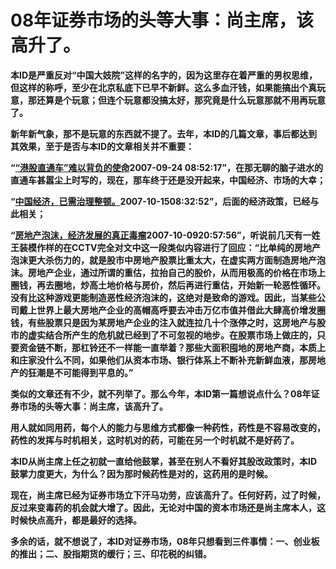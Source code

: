 08年证券市场的头等大事：尚主席，该高升了。
====



**本ID是严重反对“中国大妓院”这样的名字的，因为这里存在着严重的男权思维，但这样的称呼，至少在北京私底下已早不新鲜。这么多血汗钱，如果能搞出个真玩意，那还算是个玩意；但连个玩意都没搞太好，那究竟是什么玩意那就不用再玩意了。**

**新年新气象，那不是玩意的东西就不提了。去年，本ID的几篇文章，事后都达到其效果，至于是否与本ID的文章相关并不重要：**

**“**[**“港股直通车”难以背负的使命**](http://blog.sina.com.cn/s/blog_486e105c01000cpv.html)**2007-09-24 08:52:17”，在那无聊的脑子进水的直通车甚嚣尘上时写的，现在，那车终于还是没开起来，中国经济、市场的大幸；**

**“**[**中国经济，已需治理整顿。**](http://blog.sina.com.cn/s/blog_486e105c01000e1d.html)**2007-10-1508:32:52”，后面的经济政策，已经与此相关；**

**“**[**房地产泡沫，经济发展的真正毒瘤**](http://blog.sina.com.cn/s/blog_486e105c01000cye.html)**2007-10-0920:57:56”，听说前几天有一姓王装模作样的在CCTV完全对文中这一段类似内容进行了回应：“比单纯的房地产泡沫更大杀伤力的，就是股市中房地产股票比重太大，在虚实两方面制造房地产泡沫。房地产企业，通过所谓的重估，拉抬自己的股价，从而用极高的价格在市场上圈钱，再去圈地，炒高土地价格与房价，然后再进行重估，开始新一轮恶性循环。没有比这种游戏更能制造恶性经济泡沫的，这绝对是致命的游戏。因此，当某些公司戴上世界上最大房地产企业的高帽高呼要去冲击万亿市值并借此大肆高价增发圈钱，有些股票只是因为某房地产企业的注入就连拉几十个涨停之时，这房地产与股市的虚实结合所产生的危机就已经到了不可忽视的地步。在股票市场上做庄的，只要资金链不断，那杠铃还不一样能一直举着？那些大面积囤地的房地产商，本质上和庄家没什么不同，如果他们从资本市场、银行体系上不断补充新鲜血液，那房地产的狂潮是不可能得到平息的。”**

**类似的文章还有不少，就不列举了。那么今年，本ID第一篇想说点什么？08年证券市场的头等大事：尚主席，该高升了。**

**用人就如同用药，每个人的能力与思维方式都像一种药性，药性是不容易改变的，药性的发挥与时机相关，这时机对的药，可能在另一个时机就不是好药了。**

**本ID从尚主席上任之初就一直给他鼓掌，甚至在别人不看好其股改政策时，本ID鼓掌力度更大，为什么？因为那时候药性是对的，这药用的是时候。**

**现在，尚主席已经为证券市场立下汗马功劳，应该高升了。任何好药，过了时候，反过来变毒药的机会就大增了。因此，无论对中国的资本市场还是尚主席本人，这时候快点高升，都是最好的选择。**

**多余的话，就不想说了，本ID对证券市场，08年只想看到三件事情：一、创业板的推出；二、股指期货的缓行；三、印花税的纠错。**
